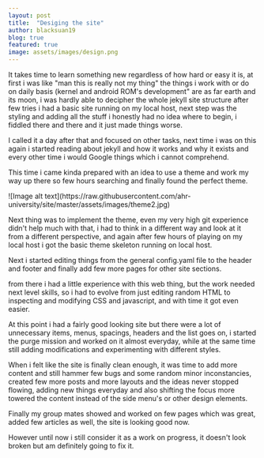 ```yaml
---
layout: post
title:  "Desiging the site"
author: blacksuan19
blog: true
featured: true
image: assets/images/design.png
---
```

<p> It takes time to learn something new regardless of how hard or easy it is,  at first i was like "man this is really not my thing" the things i work with or do on daily basis (kernel and android ROM's development" are as far earth and its moon, i was hardly able to decipher  the whole jekyll site structure after few tries i had a basic site running on my local host, next step was the styling and adding all the stuff i honestly had no idea where to begin, i fiddled there and there and it just made things worse.</p>
<p>I called   it a day after that and focused on other tasks, next time i was on this again i started reading about jekyll and how it works and why it exists and every other time i would Google things which i cannot comprehend.</p>
<p> This time i came kinda prepared with an idea to use a theme and work my way up there so few hours searching and finally found the perfect theme.</p>
![Image alt text](https://raw.githubusercontent.com/ahr-university/site/master/assets/images/theme2.jpg)  
<p> Next thing was to implement the theme, even my very high git experience didn't help much with that, i had to think in a different way and look at it from a different perspective, and again after few hours of playing on my local host i got the basic theme skeleton running on local host.</p>
<p>Next i started editing things from the general config.yaml file to the header and footer and finally add few more pages for other site sections.</p>  
<p>from there i had a little experience with this web thing, but the work needed next level skills, so i had to evolve from just editing random HTML to inspecting and modifying CSS and javascript, and with time it got even easier. </p>
<p> At this point i had a fairly good looking site but there were a lot  of unnecessary items, menus, spacings, headers and the list goes on, i started the purge mission and worked on it almost everyday, while at the same time still adding modifications and experimenting with different styles.</p>
<p> When i felt like the site is finally clean enough, it was time to add more content and still hammer few bugs and some random minor inconstancies, created few more posts and more layouts and the ideas never stopped flowing, adding new things everyday and also shifting the focus more towered the content instead of the side menu's or other design elements.</p>
<p> Finally my group mates showed and worked on few pages which was great, added few articles as well, the site is looking good now. </p>
<p> However until now i still consider it as a work on progress, it doesn't look broken but am definitely going to fix it. </p>